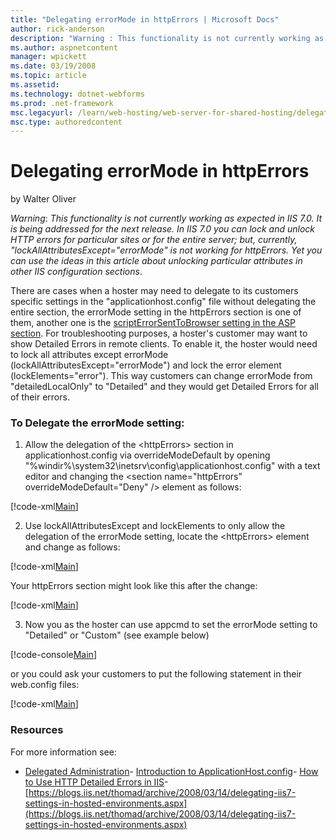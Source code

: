 ```yaml
---
title: "Delegating errorMode in httpErrors | Microsoft Docs"
author: rick-anderson
description: "Warning : This functionality is not currently working as expected in IIS 7.0. It is being addressed for the next release. In IIS 7.0 you can lock and unlock..."
ms.author: aspnetcontent
manager: wpickett
ms.date: 03/19/2008
ms.topic: article
ms.assetid: 
ms.technology: dotnet-webforms
ms.prod: .net-framework
msc.legacyurl: /learn/web-hosting/web-server-for-shared-hosting/delegating-errormode-in-httperrors
msc.type: authoredcontent
---
```

Delegating errorMode in httpErrors
====================
by Walter Oliver

*Warning*: *This functionality is not currently working as expected in IIS 7.0. It is being addressed for the next release. In IIS 7.0 you can lock and unlock HTTP errors for particular sites or for the entire server; but, currently, "lockAllAttributesExcept="errorMode" is not working for httpErrors. Yet you can use the ideas in this article about unlocking particular attributes in other IIS configuration sections*.

There are cases when a hoster may need to delegate to its customers specific settings in the "applicationhost.config" file without delegating the entire section, the errorMode setting in the httpErrors section is one of them, another one is the [scriptErrorSentToBrowser setting in the ASP section](asp.md). For troubleshooting purposes, a hoster's customer may want to show Detailed Errors in remote clients. To enable it, the hoster would need to lock all attributes except errorMode (lockAllAttributesExcept="errorMode") and lock the error element (lockElements="error"). This way customers can change errorMode from "detailedLocalOnly" to "Detailed" and they would get Detailed Errors for all of their errors.

### To Delegate the errorMode setting:

1. Allow the delegation of the &lt;httpErrors&gt; section in applicationhost.config via overrideModeDefault by opening "%windir%\system32\inetsrv\config\applicationhost.config" with a text editor and changing the &lt;section name="httpErrors" overrideModeDefault="Deny" /&gt; element as follows:

[!code-xml[Main](delegating-errormode-in-httperrors/samples/sample1.xml)]

2. Use lockAllAttributesExcept and lockElements to only allow the delegation of the errorMode setting, locate the &lt;httpErrors&gt; element and change as follows:

[!code-xml[Main](delegating-errormode-in-httperrors/samples/sample2.xml)]

Your httpErrors section might look like this after the change:

[!code-xml[Main](delegating-errormode-in-httperrors/samples/sample3.xml)]

3. Now you as the hoster can use appcmd to set the errorMode setting to "Detailed" or "Custom" (see example below)

[!code-console[Main](delegating-errormode-in-httperrors/samples/sample4.cmd)]

or you could ask your customers to put the following statement in their web.config files:

[!code-xml[Main](delegating-errormode-in-httperrors/samples/sample5.xml)]

### Resources

For more information see:

- [Delegated Administration](delegated-administration.md)- [Introduction to ApplicationHost.config](../../get-started/planning-your-iis-architecture/introduction-to-applicationhostconfig.md)- [How to Use HTTP Detailed Errors in IIS](../../troubleshoot/diagnosing-http-errors/how-to-use-http-detailed-errors-in-iis.md)- [https://blogs.iis.net/thomad/archive/2008/03/14/delegating-iis7-settings-in-hosted-environments.aspx](https://blogs.iis.net/thomad/archive/2008/03/14/delegating-iis7-settings-in-hosted-environments.aspx)
